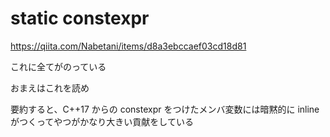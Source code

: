 # static constexpr



https://qiita.com/Nabetani/items/d8a3ebccaef03cd18d81



これに全てがのっている

おまえはこれを読め



要約すると、C++17 からの constexpr をつけたメンバ変数には暗黙的に inline がつくってやつがかなり大きい貢献をしている



